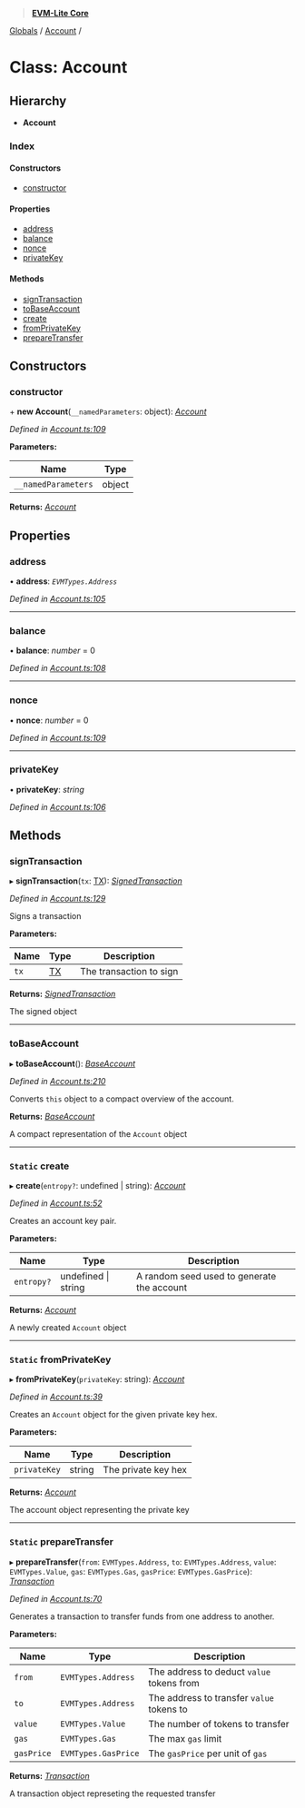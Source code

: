 > **[EVM-Lite Core](../README.md)**

[Globals](../globals.md) / [Account](account.md) /

# Class: Account

## Hierarchy

* **Account**

### Index

#### Constructors

* [constructor](account.md#constructor)

#### Properties

* [address](account.md#address)
* [balance](account.md#balance)
* [nonce](account.md#nonce)
* [privateKey](account.md#privatekey)

#### Methods

* [signTransaction](account.md#signtransaction)
* [toBaseAccount](account.md#tobaseaccount)
* [create](account.md#static-create)
* [fromPrivateKey](account.md#static-fromprivatekey)
* [prepareTransfer](account.md#static-preparetransfer)

## Constructors

###  constructor

\+ **new Account**(`__namedParameters`: object): *[Account](account.md)*

*Defined in [Account.ts:109](https://github.com/mosaicnetworks/evm-lite-js/blob/0058f20/packages/core/src/Account.ts#L109)*

**Parameters:**

Name | Type |
------ | ------ |
`__namedParameters` | object |

**Returns:** *[Account](account.md)*

## Properties

###  address

• **address**: *`EVMTypes.Address`*

*Defined in [Account.ts:105](https://github.com/mosaicnetworks/evm-lite-js/blob/0058f20/packages/core/src/Account.ts#L105)*

___

###  balance

• **balance**: *number* = 0

*Defined in [Account.ts:108](https://github.com/mosaicnetworks/evm-lite-js/blob/0058f20/packages/core/src/Account.ts#L108)*

___

###  nonce

• **nonce**: *number* = 0

*Defined in [Account.ts:109](https://github.com/mosaicnetworks/evm-lite-js/blob/0058f20/packages/core/src/Account.ts#L109)*

___

###  privateKey

• **privateKey**: *string*

*Defined in [Account.ts:106](https://github.com/mosaicnetworks/evm-lite-js/blob/0058f20/packages/core/src/Account.ts#L106)*

## Methods

###  signTransaction

▸ **signTransaction**(`tx`: [TX](../interfaces/tx.md)): *[SignedTransaction](../interfaces/signedtransaction.md)*

*Defined in [Account.ts:129](https://github.com/mosaicnetworks/evm-lite-js/blob/0058f20/packages/core/src/Account.ts#L129)*

Signs a transaction

**Parameters:**

Name | Type | Description |
------ | ------ | ------ |
`tx` | [TX](../interfaces/tx.md) | The transaction to sign  |

**Returns:** *[SignedTransaction](../interfaces/signedtransaction.md)*

The signed object

___

###  toBaseAccount

▸ **toBaseAccount**(): *[BaseAccount](../interfaces/baseaccount.md)*

*Defined in [Account.ts:210](https://github.com/mosaicnetworks/evm-lite-js/blob/0058f20/packages/core/src/Account.ts#L210)*

Converts `this` object to a compact overview of the account.

**Returns:** *[BaseAccount](../interfaces/baseaccount.md)*

A compact representation of the `Account` object

___

### `Static` create

▸ **create**(`entropy?`: undefined | string): *[Account](account.md)*

*Defined in [Account.ts:52](https://github.com/mosaicnetworks/evm-lite-js/blob/0058f20/packages/core/src/Account.ts#L52)*

Creates an account key pair.

**Parameters:**

Name | Type | Description |
------ | ------ | ------ |
`entropy?` | undefined \| string | A random seed used to generate the account  |

**Returns:** *[Account](account.md)*

A newly created `Account` object

___

### `Static` fromPrivateKey

▸ **fromPrivateKey**(`privateKey`: string): *[Account](account.md)*

*Defined in [Account.ts:39](https://github.com/mosaicnetworks/evm-lite-js/blob/0058f20/packages/core/src/Account.ts#L39)*

Creates an `Account` object for the given private key hex.

**Parameters:**

Name | Type | Description |
------ | ------ | ------ |
`privateKey` | string | The private key hex  |

**Returns:** *[Account](account.md)*

The account object representing the private key

___

### `Static` prepareTransfer

▸ **prepareTransfer**(`from`: `EVMTypes.Address`, `to`: `EVMTypes.Address`, `value`: `EVMTypes.Value`, `gas`: `EVMTypes.Gas`, `gasPrice`: `EVMTypes.GasPrice`): *[Transaction](transaction.md)*

*Defined in [Account.ts:70](https://github.com/mosaicnetworks/evm-lite-js/blob/0058f20/packages/core/src/Account.ts#L70)*

Generates a transaction to transfer funds from one address to
another.

**Parameters:**

Name | Type | Description |
------ | ------ | ------ |
`from` | `EVMTypes.Address` | The address to deduct `value` tokens from |
`to` | `EVMTypes.Address` | The address to transfer `value` tokens to |
`value` | `EVMTypes.Value` | The number of tokens to transfer |
`gas` | `EVMTypes.Gas` | The max `gas` limit |
`gasPrice` | `EVMTypes.GasPrice` | The `gasPrice` per unit of `gas`  |

**Returns:** *[Transaction](transaction.md)*

A transaction object represeting the requested transfer